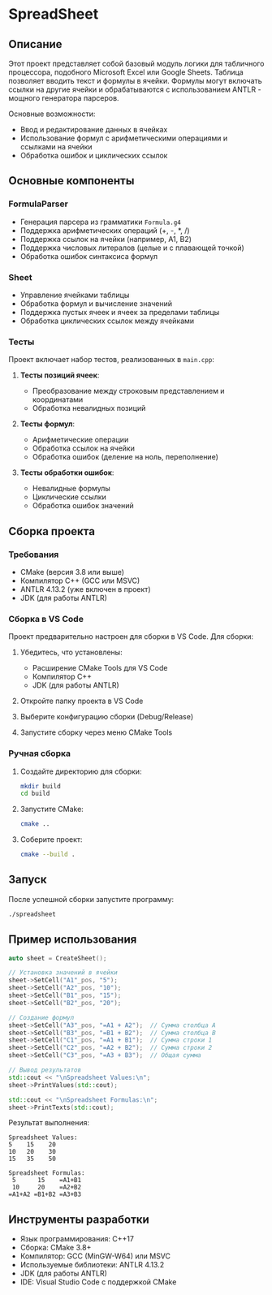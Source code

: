 # SpreadSheet

## Описание
Этот проект представляет собой базовый модуль логики для табличного процессора, подобного Microsoft Excel или Google Sheets. Таблица позволяет вводить текст и формулы в ячейки. Формулы могут включать ссылки на другие ячейки и обрабатываются с использованием ANTLR - мощного генератора парсеров.

Основные возможности:
- Ввод и редактирование данных в ячейках
- Использование формул с арифметическими операциями и ссылками на ячейки
- Обработка ошибок и циклических ссылок

## Основные компоненты

### FormulaParser
- Генерация парсера из грамматики `Formula.g4`
- Поддержка арифметических операций (+, -, *, /)
- Поддержка ссылок на ячейки (например, A1, B2)
- Поддержка числовых литералов (целые и с плавающей точкой)
- Обработка ошибок синтаксиса формул

### Sheet
- Управление ячейками таблицы
- Обработка формул и вычисление значений
- Поддержка пустых ячеек и ячеек за пределами таблицы
- Обработка циклических ссылок между ячейками

### Тесты
Проект включает набор тестов, реализованных в `main.cpp`:
1. **Тесты позиций ячеек**:
   - Преобразование между строковым представлением и координатами
   - Обработка невалидных позиций

2. **Тесты формул**:
   - Арифметические операции
   - Обработка ссылок на ячейки
   - Обработка ошибок (деление на ноль, переполнение)

3. **Тесты обработки ошибок**:
   - Невалидные формулы
   - Циклические ссылки
   - Обработка ошибок значений

## Сборка проекта

### Требования
- CMake (версия 3.8 или выше)
- Компилятор C++ (GCC или MSVC)
- ANTLR 4.13.2 (уже включен в проект)
- JDK (для работы ANTLR)

### Сборка в VS Code
Проект предварительно настроен для сборки в VS Code. Для сборки:

1. Убедитесь, что установлены:
   - Расширение CMake Tools для VS Code
   - Компилятор C++
   - JDK (для работы ANTLR)

2. Откройте папку проекта в VS Code

3. Выберите конфигурацию сборки (Debug/Release)

4. Запустите сборку через меню CMake Tools

### Ручная сборка
1. Создайте директорию для сборки:
   ```bash
   mkdir build
   cd build
   ```

2. Запустите CMake:
   ```bash
   cmake ..
   ```

3. Соберите проект:
   ```bash
   cmake --build .
   ```

## Запуск
После успешной сборки запустите программу:
```bash
./spreadsheet
```

## Пример использования

```cpp
auto sheet = CreateSheet();

// Установка значений в ячейки
sheet->SetCell("A1"_pos, "5");
sheet->SetCell("A2"_pos, "10"); 
sheet->SetCell("B1"_pos, "15");
sheet->SetCell("B2"_pos, "20");

// Создание формул
sheet->SetCell("A3"_pos, "=A1 + A2");  // Сумма столбца A
sheet->SetCell("B3"_pos, "=B1 + B2");  // Сумма столбца B
sheet->SetCell("C1"_pos, "=A1 + B1");  // Сумма строки 1
sheet->SetCell("C2"_pos, "=A2 + B2");  // Сумма строки 2
sheet->SetCell("C3"_pos, "=A3 + B3");  // Общая сумма

// Вывод результатов
std::cout << "\nSpreadsheet Values:\n";
sheet->PrintValues(std::cout);

std::cout << "\nSpreadsheet Formulas:\n"; 
sheet->PrintTexts(std::cout);
```

Результат выполнения:
```
Spreadsheet Values:
5    15    20
10   20    30
15   35    50

Spreadsheet Formulas:
 5      15    =A1+B1
 10     20    =A2+B2
=A1+A2 =B1+B2 =A3+B3
```

## Инструменты разработки
- Язык программирования: C++17
- Сборка: CMake 3.8+
- Компилятор: GCC (MinGW-W64) или MSVC
- Используемые библиотеки: ANTLR 4.13.2
- JDK (для работы ANTLR)
- IDE: Visual Studio Code с поддержкой CMake
